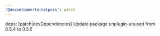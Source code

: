 ```yaml
---
'@desselbane/ts-helpers': patch
---
```


deps: [patch|devDependencies] Update package unplugin-unused from 0.5.4 to 0.5.5
